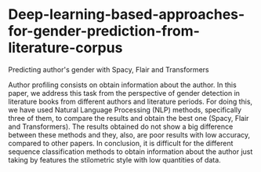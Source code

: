 # Deep-learning-based-approaches-for-gender-prediction-from-literature-corpus
Predicting author's gender with Spacy, Flair and Transformers

Author profiling consists on obtain information about the author. In this paper, we address this task from the perspective of gender detection in literature books from different authors and literature periods. For doing this, we have used Natural Language Processing (NLP) methods, specifically three of them, to compare the results and obtain the best one (Spacy, Flair and Transformers). The results obtained do not show a big difference between these methods and they, also, are poor results with low accuracy, compared to other papers. In conclusion, it is difficult for the different sequence classification methods to obtain information about the author just taking by features the stilometric style with low quantities of data.
